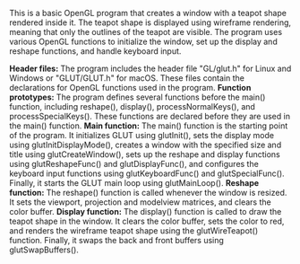This is a basic OpenGL program that creates a window with a teapot shape rendered inside it. The teapot shape is displayed using wireframe rendering, meaning that only the outlines of the teapot are visible. The program uses various OpenGL functions to initialize the window, set up the display and reshape functions, and handle keyboard input.

**Header files:** The program includes the header file "GL/glut.h" for Linux and Windows or "GLUT/GLUT.h" for macOS. These files contain the declarations for OpenGL functions used in the program.
**Function prototypes:** The program defines several functions before the main() function, including reshape(), display(), processNormalKeys(), and processSpecialKeys(). These functions are declared before they are used in the main() function.
**Main function:** The main() function is the starting point of the program. It initializes GLUT using glutInit(), sets the display mode using glutInitDisplayMode(), creates a window with the specified size and title using glutCreateWindow(), sets up the reshape and display functions using glutReshapeFunc() and glutDisplayFunc(), and configures the keyboard input functions using glutKeyboardFunc() and glutSpecialFunc(). Finally, it starts the GLUT main loop using glutMainLoop().
**Reshape function:** The reshape() function is called whenever the window is resized. It sets the viewport, projection and modelview matrices, and clears the color buffer.
**Display function:** The display() function is called to draw the teapot shape in the window. It clears the color buffer, sets the color to red, and renders the wireframe teapot shape using the glutWireTeapot() function. Finally, it swaps the back and front buffers using glutSwapBuffers().
